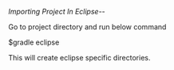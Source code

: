 
*Importing Project In Eclipse--*

Go to project directory and run below command

$gradle eclipse

This will create eclipse specific directories. 
